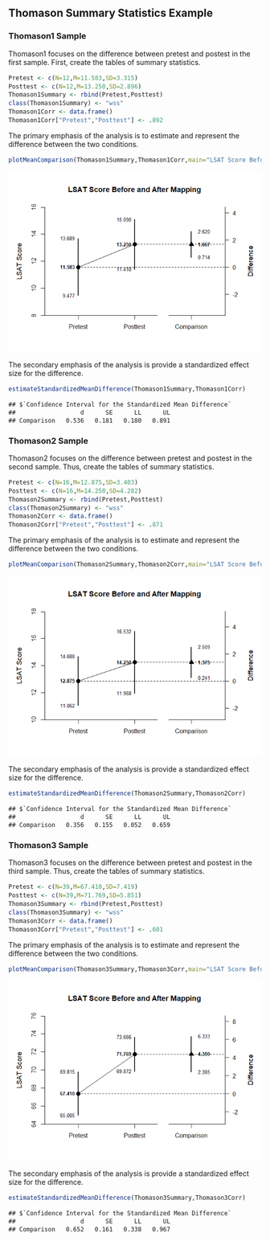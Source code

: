
## Thomason Summary Statistics Example

### Thomason1 Sample

Thomason1 focuses on the difference between pretest and postest in the first sample. First, create the tables of summary statistics.


```r
Pretest <- c(N=12,M=11.583,SD=3.315)
Posttest <- c(N=12,M=13.250,SD=2.896)
Thomason1Summary <- rbind(Pretest,Posttest)
class(Thomason1Summary) <- "wss"
Thomason1Corr <- data.frame()
Thomason1Corr["Pretest","Posttest"] <- .892
```

The primary emphasis of the analysis is to estimate and represent the difference between the two conditions.


```r
plotMeanComparison(Thomason1Summary,Thomason1Corr,main="LSAT Score Before and After Mapping",ylab="LSAT Score")
```

![](figures/Thomason1-Comparison-1.png)<!-- -->

The secondary emphasis of the analysis is provide a standardized effect size for the difference.


```r
estimateStandardizedMeanDifference(Thomason1Summary,Thomason1Corr)
```

```
## $`Confidence Interval for the Standardized Mean Difference`
##                  d      SE      LL      UL
## Comparison   0.536   0.181   0.180   0.891
```

### Thomason2 Sample

Thomason2 focuses on the difference between pretest and postest in the second sample. Thus, create the tables of summary statistics.


```r
Pretest <- c(N=16,M=12.875,SD=3.403)
Posttest <- c(N=16,M=14.250,SD=4.282)
Thomason2Summary <- rbind(Pretest,Posttest)
class(Thomason2Summary) <- "wss"
Thomason2Corr <- data.frame()
Thomason2Corr["Pretest","Posttest"] <- .871
```

The primary emphasis of the analysis is to estimate and represent the difference between the two conditions.


```r
plotMeanComparison(Thomason2Summary,Thomason2Corr,main="LSAT Score Before and After Mapping",ylab="LSAT Score")
```

![](figures/Thomason2-Comparison-1.png)<!-- -->

The secondary emphasis of the analysis is provide a standardized effect size for the difference.


```r
estimateStandardizedMeanDifference(Thomason2Summary,Thomason2Corr)
```

```
## $`Confidence Interval for the Standardized Mean Difference`
##                  d      SE      LL      UL
## Comparison   0.356   0.155   0.052   0.659
```

### Thomason3 Sample

Thomason3 focuses on the difference between pretest and postest in the third sample. Thus, create the tables of summary statistics.


```r
Pretest <- c(N=39,M=67.410,SD=7.419)
Posttest <- c(N=39,M=71.769,SD=5.851)
Thomason3Summary <- rbind(Pretest,Posttest)
class(Thomason3Summary) <- "wss"
Thomason3Corr <- data.frame()
Thomason3Corr["Pretest","Posttest"] <- .601
```

The primary emphasis of the analysis is to estimate and represent the difference between the two conditions.


```r
plotMeanComparison(Thomason3Summary,Thomason3Corr,main="LSAT Score Before and After Mapping",ylab="LSAT Score")
```

![](figures/Thomason3-Comparison-1.png)<!-- -->

The secondary emphasis of the analysis is provide a standardized effect size for the difference.


```r
estimateStandardizedMeanDifference(Thomason3Summary,Thomason3Corr)
```

```
## $`Confidence Interval for the Standardized Mean Difference`
##                  d      SE      LL      UL
## Comparison   0.652   0.161   0.338   0.967
```
